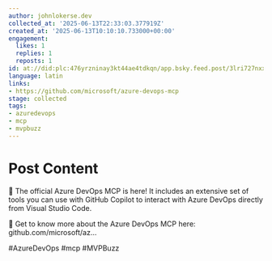 ```yaml
---
author: johnlokerse.dev
collected_at: '2025-06-13T22:33:03.377919Z'
created_at: '2025-06-13T10:10:10.733000+00:00'
engagement:
  likes: 1
  replies: 1
  reposts: 1
id: at://did:plc:476yrzninay3kt44ae4tdkqn/app.bsky.feed.post/3lri727nxxk2f
language: latin
links:
- https://github.com/microsoft/azure-devops-mcp
stage: collected
tags:
- azuredevops
- mcp
- mvpbuzz
---
```


# Post Content

🚀 The official Azure DevOps MCP is here! It includes an extensive set of tools you can use with GitHub Copilot to interact with Azure DevOps directly from Visual Studio Code.

🔗 Get to know more about the Azure DevOps MCP here: github.com/microsoft/az...

#AzureDevOps #mcp #MVPBuzz